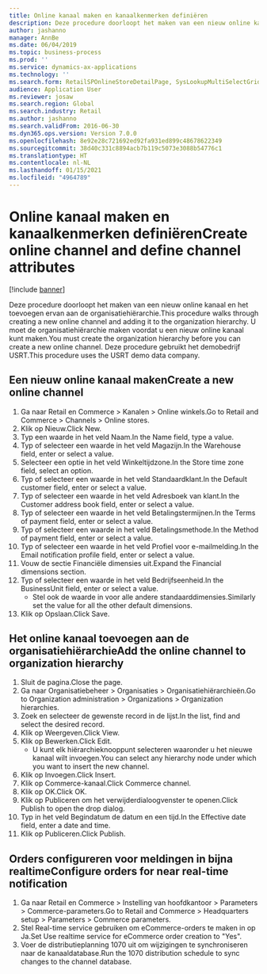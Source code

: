 ```yaml
---
title: Online kanaal maken en kanaalkenmerken definiëren
description: Deze procedure doorloopt het maken van een nieuw online kanaal en het toevoegen ervan aan de organisatiehiërarchie.
author: jashanno
manager: AnnBe
ms.date: 06/04/2019
ms.topic: business-process
ms.prod: ''
ms.service: dynamics-ax-applications
ms.technology: ''
ms.search.form: RetailSPOnlineStoreDetailPage, SysLookupMultiSelectGrid, DimensionLookup, OMHierarchyManager, HierarchyDesigner, OMNodeSelection, HierarchyPublishAndCloseForm
audience: Application User
ms.reviewer: josaw
ms.search.region: Global
ms.search.industry: Retail
ms.author: jashanno
ms.search.validFrom: 2016-06-30
ms.dyn365.ops.version: Version 7.0.0
ms.openlocfilehash: 8e92e28c721692ed92fa931ed899c48678622349
ms.sourcegitcommit: 38d40c331c8894acb7b119c5073e3088b54776c1
ms.translationtype: HT
ms.contentlocale: nl-NL
ms.lasthandoff: 01/15/2021
ms.locfileid: "4964789"
---
```

# <a name="create-online-channel-and-define-channel-attributes"></a><span data-ttu-id="97848-103">Online kanaal maken en kanaalkenmerken definiëren</span><span class="sxs-lookup"><span data-stu-id="97848-103">Create online channel and define channel attributes</span></span>

[!include [banner](../includes/banner.md)]

<span data-ttu-id="97848-104">Deze procedure doorloopt het maken van een nieuw online kanaal en het toevoegen ervan aan de organisatiehiërarchie.</span><span class="sxs-lookup"><span data-stu-id="97848-104">This procedure walks through creating a new online channel and adding it to the organization hierarchy.</span></span> <span data-ttu-id="97848-105">U moet de organisatiehiërarchie maken voordat u een nieuw online kanaal kunt maken.</span><span class="sxs-lookup"><span data-stu-id="97848-105">You must create the organization hierarchy before you can create a new online channel.</span></span> <span data-ttu-id="97848-106">Deze procedure gebruikt het demobedrijf USRT.</span><span class="sxs-lookup"><span data-stu-id="97848-106">This procedure uses the USRT demo data company.</span></span>


## <a name="create-a-new-online-channel"></a><span data-ttu-id="97848-107">Een nieuw online kanaal maken</span><span class="sxs-lookup"><span data-stu-id="97848-107">Create a new online channel</span></span>
1. <span data-ttu-id="97848-108">Ga naar Retail en Commerce > Kanalen > Online winkels.</span><span class="sxs-lookup"><span data-stu-id="97848-108">Go to Retail and Commerce > Channels > Online stores.</span></span>
2. <span data-ttu-id="97848-109">Klik op Nieuw.</span><span class="sxs-lookup"><span data-stu-id="97848-109">Click New.</span></span>
3. <span data-ttu-id="97848-110">Typ een waarde in het veld Naam.</span><span class="sxs-lookup"><span data-stu-id="97848-110">In the Name field, type a value.</span></span>
4. <span data-ttu-id="97848-111">Typ of selecteer een waarde in het veld Magazijn.</span><span class="sxs-lookup"><span data-stu-id="97848-111">In the Warehouse field, enter or select a value.</span></span>
5. <span data-ttu-id="97848-112">Selecteer een optie in het veld Winkeltijdzone.</span><span class="sxs-lookup"><span data-stu-id="97848-112">In the Store time zone field, select an option.</span></span>
6. <span data-ttu-id="97848-113">Typ of selecteer een waarde in het veld Standaardklant.</span><span class="sxs-lookup"><span data-stu-id="97848-113">In the Default customer field, enter or select a value.</span></span>
7. <span data-ttu-id="97848-114">Typ of selecteer een waarde in het veld Adresboek van klant.</span><span class="sxs-lookup"><span data-stu-id="97848-114">In the Customer address book field, enter or select a value.</span></span>
8. <span data-ttu-id="97848-115">Typ of selecteer een waarde in het veld Betalingstermijnen.</span><span class="sxs-lookup"><span data-stu-id="97848-115">In the Terms of payment field, enter or select a value.</span></span>
9. <span data-ttu-id="97848-116">Typ of selecteer een waarde in het veld Betalingsmethode.</span><span class="sxs-lookup"><span data-stu-id="97848-116">In the Method of payment field, enter or select a value.</span></span>
10. <span data-ttu-id="97848-117">Typ of selecteer een waarde in het veld Profiel voor e-mailmelding.</span><span class="sxs-lookup"><span data-stu-id="97848-117">In the Email notification profile field, enter or select a value.</span></span>
11. <span data-ttu-id="97848-118">Vouw de sectie Financiële dimensies uit.</span><span class="sxs-lookup"><span data-stu-id="97848-118">Expand the Financial dimensions section.</span></span>
12. <span data-ttu-id="97848-119">Typ of selecteer een waarde in het veld Bedrijfseenheid.</span><span class="sxs-lookup"><span data-stu-id="97848-119">In the BusinessUnit field, enter or select a value.</span></span>
    * <span data-ttu-id="97848-120">Stel ook de waarde in voor alle andere standaarddimensies.</span><span class="sxs-lookup"><span data-stu-id="97848-120">Similarly set the value for all the other default dimensions.</span></span>  
13. <span data-ttu-id="97848-121">Klik op Opslaan.</span><span class="sxs-lookup"><span data-stu-id="97848-121">Click Save.</span></span>

## <a name="add-the-online-channel-to-organization-hierarchy"></a><span data-ttu-id="97848-122">Het online kanaal toevoegen aan de organisatiehiërarchie</span><span class="sxs-lookup"><span data-stu-id="97848-122">Add the online channel to organization hierarchy</span></span>
1. <span data-ttu-id="97848-123">Sluit de pagina.</span><span class="sxs-lookup"><span data-stu-id="97848-123">Close the page.</span></span>
2. <span data-ttu-id="97848-124">Ga naar Organisatiebeheer > Organisaties > Organisatiehiërarchieën.</span><span class="sxs-lookup"><span data-stu-id="97848-124">Go to Organization administration > Organizations > Organization hierarchies.</span></span>
3. <span data-ttu-id="97848-125">Zoek en selecteer de gewenste record in de lijst.</span><span class="sxs-lookup"><span data-stu-id="97848-125">In the list, find and select the desired record.</span></span>
4. <span data-ttu-id="97848-126">Klik op Weergeven.</span><span class="sxs-lookup"><span data-stu-id="97848-126">Click View.</span></span>
5. <span data-ttu-id="97848-127">Klik op Bewerken.</span><span class="sxs-lookup"><span data-stu-id="97848-127">Click Edit.</span></span>
    * <span data-ttu-id="97848-128">U kunt elk hiërarchieknooppunt selecteren waaronder u het nieuwe kanaal wilt invoegen.</span><span class="sxs-lookup"><span data-stu-id="97848-128">You can select any hierarchy node under which you want to insert the new channel.</span></span>  
6. <span data-ttu-id="97848-129">Klik op Invoegen.</span><span class="sxs-lookup"><span data-stu-id="97848-129">Click Insert.</span></span>
7. <span data-ttu-id="97848-130">Klik op Commerce-kanaal.</span><span class="sxs-lookup"><span data-stu-id="97848-130">Click Commerce channel.</span></span>
8. <span data-ttu-id="97848-131">Klik op OK.</span><span class="sxs-lookup"><span data-stu-id="97848-131">Click OK.</span></span>
9. <span data-ttu-id="97848-132">Klik op Publiceren om het verwijderdialoogvenster te openen.</span><span class="sxs-lookup"><span data-stu-id="97848-132">Click Publish to open the drop dialog.</span></span>
10. <span data-ttu-id="97848-133">Typ in het veld Begindatum de datum en een tijd.</span><span class="sxs-lookup"><span data-stu-id="97848-133">In the Effective date field, enter a date and time.</span></span>
11. <span data-ttu-id="97848-134">Klik op Publiceren.</span><span class="sxs-lookup"><span data-stu-id="97848-134">Click Publish.</span></span>

## <a name="configure-orders-for-near-real-time-notification"></a><span data-ttu-id="97848-135">Orders configureren voor meldingen in bijna realtime</span><span class="sxs-lookup"><span data-stu-id="97848-135">Configure orders for near real-time notification</span></span>
1. <span data-ttu-id="97848-136">Ga naar Retail en Commerce > Instelling van hoofdkantoor > Parameters > Commerce-parameters.</span><span class="sxs-lookup"><span data-stu-id="97848-136">Go to Retail and Commerce  > Headquarters setup > Parameters > Commerce parameters.</span></span>
2. <span data-ttu-id="97848-137">Stel Real-time service gebruiken om eCommerce-orders te maken in op Ja.</span><span class="sxs-lookup"><span data-stu-id="97848-137">Set Use realtime service for eCommerce order creation to "Yes".</span></span>
3. <span data-ttu-id="97848-138">Voer de distributieplanning 1070 uit om wijzigingen te synchroniseren naar de kanaaldatabase.</span><span class="sxs-lookup"><span data-stu-id="97848-138">Run the 1070 distribution schedule to sync changes to the channel database.</span></span> 


